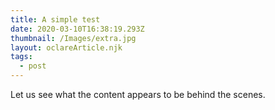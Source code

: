 ```yaml
---
title: A simple test
date: 2020-03-10T16:38:19.293Z
thumbnail: /Images/extra.jpg
layout: oclareArticle.njk
tags:
  - post
---
```

Let us see what the content appears to be behind the scenes.